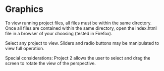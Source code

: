 # Graphics

To view running project files, all files must be within the same directory.
Once all files are contained within the same directory, open the index.html file in a browser of your choosing (tested in Firefox).

Select any project to view. Sliders and radio buttons may be manipulated to view full operation.

Special considerations: Project 2 allows the user to select and drag the screen to rotate the view of the perspective.
